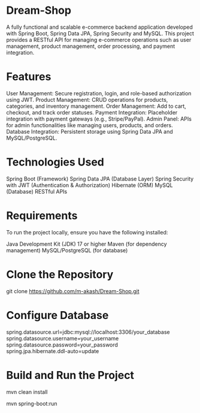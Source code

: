 # Dream-Shop

A fully functional and scalable e-commerce backend application developed with Spring Boot, Spring Data JPA, Spring Security and MySQL. This project provides a RESTful API for managing e-commerce operations such as user management, product management, order processing, and payment integration.

# Features

User Management: Secure registration, login, and role-based authorization using JWT.
Product Management: CRUD operations for products, categories, and inventory management.
Order Management: Add to cart, checkout, and track order statuses.
Payment Integration: Placeholder integration with payment gateways (e.g., Stripe/PayPal).
Admin Panel: APIs for admin functionalities like managing users, products, and orders.
Database Integration: Persistent storage using Spring Data JPA and MySQL/PostgreSQL.

# Technologies Used

Spring Boot (Framework)
Spring Data JPA (Database Layer)
Spring Security with JWT (Authentication & Authorization)
Hibernate (ORM)
MySQL (Database)
RESTful APIs

# Requirements

To run the project locally, ensure you have the following installed:

Java Development Kit (JDK) 17 or higher
Maven (for dependency management)
MySQL/PostgreSQL (for database)

# Clone the Repository

git clone https://github.com/m-akash/Dream-Shop.git

# Configure Database

spring.datasource.url=jdbc:mysql://localhost:3306/your_database  
spring.datasource.username=your_username  
spring.datasource.password=your_password  
spring.jpa.hibernate.ddl-auto=update  

# Build and Run the Project

mvn clean install  

mvn spring-boot:run  


